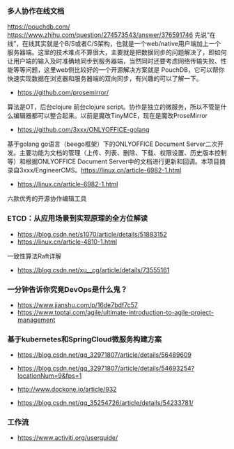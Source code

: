 ### 多人协作在线文档
https://pouchdb.com/
https://www.zhihu.com/question/274573543/answer/376591746
先说“在线”，在线其实就是个B/S或者C/S架构，也就是一个web/native用户端加上一个服务器端。这里的技术难点不算很大，主要就是把数据同步的问题解决了，即如何让用户端的输入及时准确地同步到服务器端，当然同时还要考虑网络传输失败、性能等等问题，这里web侧比较好的一个开源解决方案就是 PouchDB，它可以帮你快速实现数据在浏览器和服务器端的双向同步，有兴趣的可以了解一下。
- https://github.com/prosemirror/ 

算法是OT，后台clojure 前台clojure script。协作是独立的微服务，所以不管是什么编辑器都可以整合起来。以前是魔改TinyMCE，现在是魔改ProseMirror

- https://github.com/3xxx/ONLYOFFICE-golang

基于golang go语言（beego框架）下的ONLYOFFICE Document Server二次开发。主要功能为文档的管理（上传、列表、删除、下载、权限设置、历史版本控制等）和根据ONLYOFFICE Document Server中的文档进行更新和回调。本项目摘录自3xxx/EngineerCMS。https://linux.cn/article-6982-1.html

- https://linux.cn/article-6982-1.html

六款优秀的开源协作编辑工具

### ETCD：从应用场景到实现原理的全方位解读
- https://blog.csdn.net/s1070/article/details/51883152
- https://linux.cn/article-4810-1.html

一致性算法Raft详解
- https://blog.csdn.net/xu__cg/article/details/73555161

### 一分钟告诉你究竟DevOps是什么鬼？
- https://www.jianshu.com/p/16de7bdf7c57
- https://www.toptal.com/agile/ultimate-introduction-to-agile-project-management

### 基于kubernetes和SpringCloud微服务构建方案
- https://blog.csdn.net/qq_32971807/article/details/56489609
- https://blog.csdn.net/qq_32971807/article/details/54693254?locationNum=9&fps=1 

- http://www.dockone.io/article/932
- https://blog.csdn.net/qq_35254726/article/details/54233781/

### 工作流
* https://www.activiti.org/userguide/

